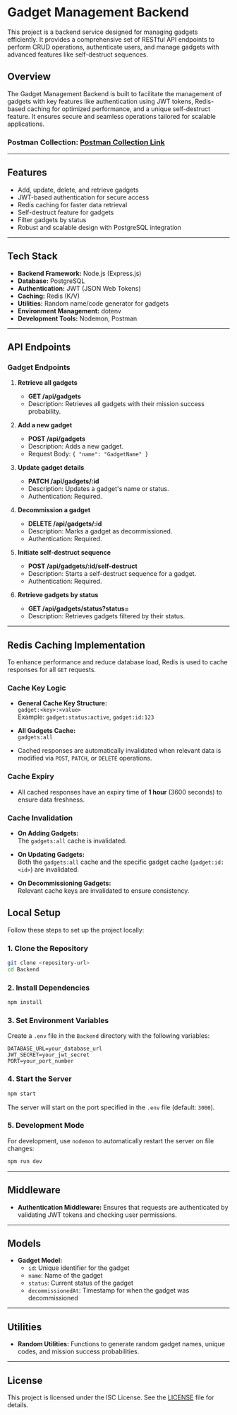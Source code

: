 # Gadget Management Backend

This project is a backend service designed for managing gadgets efficiently. It provides a comprehensive set of RESTful API endpoints to perform CRUD operations, authenticate users, and manage gadgets with advanced features like self-destruct sequences.

## Overview

The Gadget Management Backend is built to facilitate the management of gadgets with key features like authentication using JWT tokens, Redis-based caching for optimized performance, and a unique self-destruct feature. It ensures secure and seamless operations tailored for scalable applications.

### **Postman Collection:** [Postman Collection Link](https://www.postman.com/crimson-comet-536761/new-team-workspace/collection/n0kjs2s/imf-technologies?action=share&creator=40380568)

---

## Features

- Add, update, delete, and retrieve gadgets
- JWT-based authentication for secure access
- Redis caching for faster data retrieval
- Self-destruct feature for gadgets
- Filter gadgets by status
- Robust and scalable design with PostgreSQL integration

---

## Tech Stack

- **Backend Framework:** Node.js (Express.js)
- **Database:** PostgreSQL
- **Authentication:** JWT (JSON Web Tokens)
- **Caching:** Redis (K/V)
- **Utilities:** Random name/code generator for gadgets
- **Environment Management:** dotenv
- **Development Tools:** Nodemon, Postman

---

## API Endpoints

### Gadget Endpoints

1. **Retrieve all gadgets**

   - **GET /api/gadgets**
   - Description: Retrieves all gadgets with their mission success probability.

2. **Add a new gadget**

   - **POST /api/gadgets**
   - Description: Adds a new gadget.
   - Request Body: `{ "name": "GadgetName" }`

3. **Update gadget details**

   - **PATCH /api/gadgets/:id**
   - Description: Updates a gadget's name or status.
   - Authentication: Required.

4. **Decommission a gadget**

   - **DELETE /api/gadgets/:id**
   - Description: Marks a gadget as decommissioned.
   - Authentication: Required.

5. **Initiate self-destruct sequence**

   - **POST /api/gadgets/:id/self-destruct**
   - Description: Starts a self-destruct sequence for a gadget.
   - Authentication: Required.

6. **Retrieve gadgets by status**
   - **GET /api/gadgets/status?status=**
   - Description: Retrieves gadgets filtered by their status.

---

## Redis Caching Implementation

To enhance performance and reduce database load, Redis is used to cache responses for all `GET` requests.

### Cache Key Logic

- **General Cache Key Structure:**  
  `gadget:<key>:<value>`  
  Example: `gadget:status:active`, `gadget:id:123`

- **All Gadgets Cache:**  
  `gadgets:all`

- Cached responses are automatically invalidated when relevant data is modified via `POST`, `PATCH`, or `DELETE` operations.

### Cache Expiry

- All cached responses have an expiry time of **1 hour** (3600 seconds) to ensure data freshness.

### Cache Invalidation

- **On Adding Gadgets:**  
  The `gadgets:all` cache is invalidated.

- **On Updating Gadgets:**  
  Both the `gadgets:all` cache and the specific gadget cache (`gadget:id:<id>`) are invalidated.

- **On Decommissioning Gadgets:**  
  Relevant cache keys are invalidated to ensure consistency.

## Local Setup

Follow these steps to set up the project locally:

### 1. Clone the Repository

```bash
git clone <repository-url>
cd Backend
```

### 2. Install Dependencies

```bash
npm install
```

### 3. Set Environment Variables

Create a `.env` file in the `Backend` directory with the following variables:

```plaintext
DATABASE_URL=your_database_url
JWT_SECRET=your_jwt_secret
PORT=your_port_number
```

### 4. Start the Server

```bash
npm start
```

The server will start on the port specified in the `.env` file (default: `3000`).

### 5. Development Mode

For development, use `nodemon` to automatically restart the server on file changes:

```bash
npm run dev
```

---

## Middleware

- **Authentication Middleware:** Ensures that requests are authenticated by validating JWT tokens and checking user permissions.

---

## Models

- **Gadget Model:**
  - `id`: Unique identifier for the gadget
  - `name`: Name of the gadget
  - `status`: Current status of the gadget
  - `decommissionedAt`: Timestamp for when the gadget was decommissioned

---

## Utilities

- **Random Utilities:** Functions to generate random gadget names, unique codes, and mission success probabilities.

---

## License

This project is licensed under the ISC License. See the [LICENSE](LICENSE) file for details.

